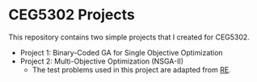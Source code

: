 # CEG5302 Projects

This repository contains two simple projects that I created for CEG5302.
- Project 1: Binary-Coded GA for Single Objective Optimization
- Project 2: Multi-Objective Optimization (NSGA-II)
  - The test problems used in this project are adapted from [RE](https://github.com/ryojitanabe/reproblems).
